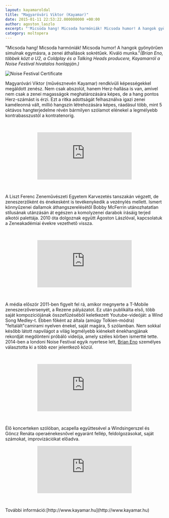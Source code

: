 ```yaml
---
layout: kayamaroldal
title: "Magyaróvári Viktor (Kayamar)"
date: 2015-01-11 22:53:22.000000000 +00:00
author: agoston_laszlo
excerpt: "'Micsoda hang! Micsoda harmóniák! Micsoda humor! A hangok gyönyörűen simulnak egymásra, a zenei áthallások sokrétűek. Kiváló munka.' (Brian Eno, többek közt a U2, a Coldplay és a Talking Heads producere, Kayamarról a Noise Festival hivatalos honlapján)"
category: moltopera
---
```

"Micsoda hang! Micsoda harmóniák! Micsoda humor! A hangok gyönyörűen simulnak egymásra, a zenei áthallások sokrétűek. Kiváló munka."*(Brian Eno, többek közt a U2, a Coldplay és a Talking Heads producere, Kayamarról a Noise Festival hivatalos honlapján.)*
<p><img src="http://agostonlaszlo.hu/images/noise-festival-certificate.jpg" alt="Noise Festival Certificate" /></p>
<p>Magyaróvári Viktor (művésznevén Kayamar) rendkívüli képességekkel megáldott zenész. Nem csak abszolút, hanem Herz-hallása is van, amivel nem csak a zenei magasságok meghatározására képes, de a hang pontos Herz-számást is érzi. Ezt a ritka adottságát felhasználva igazi zenei kaméleonná vált, millió hangszín létrehozására képes, ráadásul több, mint 5 oktávos hangterjedelme révén bármilyen szólamot elénekel a legmélyebb kontrabasszustól a kontratenorig.</p>
<p>&nbsp;</p>
<p><iframe src="https://www.youtube.com/embed/azWZRgwqh_o" frameborder="0" allowfullscreen="allowfullscreen" style="display: block; margin-left: auto; margin-right: auto;"></iframe></p>
<p>&nbsp;</p>
<p>A Liszt Ferenc Zeneművészeti Egyetem Karvezetés tanszakán végzett, de zeneszerzőként és énekesként is tevékenykedik a vezénylés mellett. Ismert könnyűzenei dallamok áthangszerelésétől Bobby McFerrin utánozhatatlan stílusának utánzásán át egészen a komolyzenei darabok írásáig terjed alkotói palettája. 2010 óta dolgoznak együtt Ágoston Lászlóval, kapcsolatuk a Zeneakadémiai évekre vezethető vissza.</p>
<p>&nbsp;</p>
<p><iframe src="https://www.youtube.com/embed/f6k2R6qkPew" frameborder="0" allowfullscreen="allowfullscreen" style="display: block; margin-left: auto; margin-right: auto;"></iframe></p>
<p>&nbsp;</p>
<p>A média először 2011-ben figyelt fel rá, amikor megnyerte a T-Mobile zeneszerzőversenyét, a Rezene pályázatot. Ez után publikálta első, több saját kompozíciójának összefűzéséből keletkezett Youtube-videóját: a Wind Song Medley-t. Ebben főként az általa (amúgy Tolkien-módra) "feltalált"camirami nyelven énekel, saját magára, 5 szólamban. Nem sokkal később látott napvilágot a világ legmélyebb kiénekelt énekhangjának rekordját megdönteni próbáló videója, amely széles körben ismertté tette. 2014-ben a londoni Noise Festival egyik nyertese lett, <a href="http://en.wikipedia.org/wiki/Brian_Eno" target="_blank">Brian Eno</a>&nbsp;személyes választotta ki a több ezer jelentkező közül.</p>
<p>&nbsp;</p>
<p><iframe src="https://www.youtube.com/embed/vM1OAcA5N28" frameborder="0" allowfullscreen="allowfullscreen" style="display: block; margin-left: auto; margin-right: auto;"></iframe></p>
<p>&nbsp;</p>
<p>Élő koncerteken szólóban, acapella együttesével a Windsingerszel és Göncz Renáta operaénekesnővel egyaránt fellép, feldolgozásokat, saját számokat, improvizációkat előadva.</p>
<p><iframe src="https://www.youtube.com/embed/aEwu1AEP0Ls" frameborder="0" allowfullscreen="allowfullscreen" style="display: block; margin-left: auto; margin-right: auto;"></iframe></p>
<p>&nbsp;</p>
<p>További információ:[http://www.kayamar.hu](http://www.kayamar.hu)

